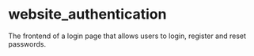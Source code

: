 # website_authentication
The frontend of a login page that allows users to login, register and reset passwords.
